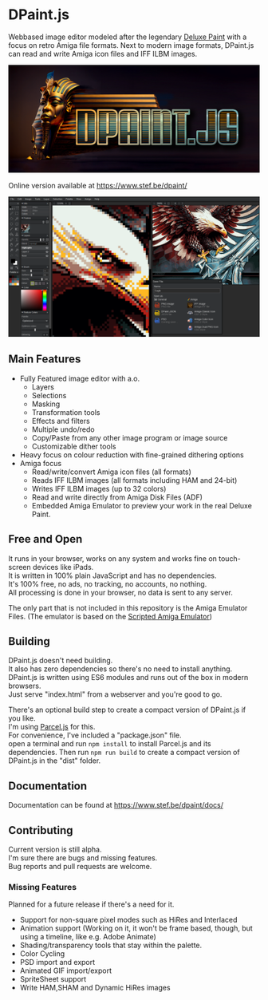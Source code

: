 # DPaint.js
Webbased image editor modeled after the legendary [Deluxe Paint](https://en.wikipedia.org/wiki/Deluxe_Paint) with a focus on retro Amiga file formats.
Next to modern image formats, DPaint.js can read and write Amiga icon files and IFF ILBM images.

![DPaint.js Logo](./_img/dpaint-logo.png?raw=true)

Online version available at https://www.stef.be/dpaint/

![DPaint.js UI](./_img/ui.png?raw=true)

## Main Features
 - Fully Featured image editor with a.o.
   - Layers
   - Selections
   - Masking
   - Transformation tools
   - Effects and filters
   - Multiple undo/redo
   - Copy/Paste from any other image program or image source
   - Customizable dither tools
 - Heavy focus on colour reduction with fine-grained dithering options
 - Amiga focus
   - Read/write/convert Amiga icon files (all formats)
   - Reads IFF ILBM images (all formats including HAM and 24-bit)
   - Writes IFF ILBM images (up to 32 colors)
   - Read and write directly from Amiga Disk Files (ADF)
   - Embedded Amiga Emulator to preview your work in the real Deluxe Paint.

## Free and Open
It runs in your browser, works on any system and works fine on touch-screen devices like iPads.  
It is written in 100% plain JavaScript and has no dependencies.  
It's 100% free, no ads, no tracking, no accounts, no nothing.  
All processing is done in your browser, no data is sent to any server.  

The only part that is not included in this repository is the Amiga Emulator Files.
(The emulator is based on the [Scripted Amiga Emulator](https://github.com/naTmeg/ScriptedAmigaEmulator))

## Building
DPaint.js doesn't need building.  
It also has zero dependencies so there's no need to install anything.  
DPaint.js is written using ES6 modules and runs out of the box in modern browsers.  
Just serve "index.html" from a webserver and you're good to go.  

There's an optional build step to create a compact version of DPaint.js if you like.  
I'm using [Parcel.js](https://parceljs.org/) for this.  
For convenience, I've included a "package.json" file.  
open a terminal and run `npm install` to install Parcel.js and its dependencies.
Then run `npm run build` to create a compact version of DPaint.js in the "dist" folder.

## Documentation
Documentation can be found at https://www.stef.be/dpaint/docs/

## Contributing
Current version is still alpha.  
I'm sure there are bugs and missing features.  
Bug reports and pull requests are welcome.

### Missing Features
Planned for a future release if there's a need for it.

  - Support for non-square pixel modes such as HiRes and Interlaced
  - Animation support (Working on it, it won't be frame based, though, but using a timeline, like e.g. Adobe Animate)
  - Shading/transparency tools that stay within the palette.
  - Color Cycling
  - PSD import and export
  - Animated GIF import/export
  - SpriteSheet support
  - Write HAM,SHAM and Dynamic HiRes images

